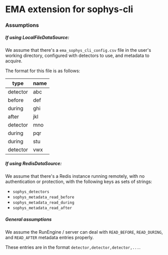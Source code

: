 # EMA extension for sophys-cli

### Assumptions

##### If using **LocalFileDataSource**:

We assume that there's a `ema_sophys_cli_config.csv` file in the user's working directory, configured with detectors to use, and metadata to acquire.

The format for this file is as follows:

|type|name|
|----|----|
|detector|abc|
|before|def|
|during|ghi|
|after|jkl|
|detector|mno|
|during|pqr|
|during|stu|
|detector|vwx|

##### If using **RedisDataSource**:

We assume that there's a Redis instance running remotely, with no authentication or protection, with the following keys as sets of strings:

- `sophys_detectors`
- `sophys_metadata_read_before`
- `sophys_metadata_read_during`
- `sophys_metadata_read_after`

##### General assumptions

We assume the RunEngine / server can deal with `READ_BEFORE`, `READ_DURING`, and `READ_AFTER` metadata entries properly.

These entries are in the format `detector,detector,detector,...`.
